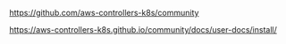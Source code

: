 https://github.com/aws-controllers-k8s/community

https://aws-controllers-k8s.github.io/community/docs/user-docs/install/
